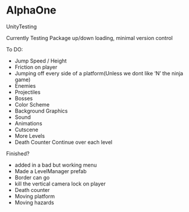 # AlphaOne
UnityTesting

Currently Testing Package up/down loading,  minimal version control

To DO:


 - Jump Speed / Height
 - Friction on player
 - Jumping off every side of a platform(Unless we dont like ‘N’ the ninja game)
 - Enemies
 - Projectiles
 - Bosses
 - Color Scheme 
 - Background Graphics
 - Sound
 - Animations
 - Cutscene
 - More Levels
 - Death Counter Continue over each level

Finished?

 - added in a bad but working menu
 - Made a LevelManager prefab
 - Border can go
 - kill the vertical camera lock on player
 - Death counter
 - Moving platform
 - Moving hazards


